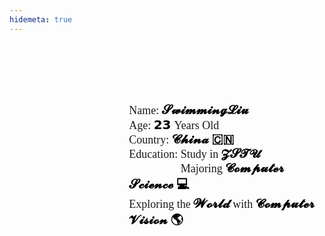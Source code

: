 ```yaml
---
hidemeta: true
---
```


<style>

    @media screen and (max-width: 768px){
        .container{
            margin-top: 50px;
            display:flex;
            flex-direction: column;
            justify-content: center;
            align-items:center;
            width:100%;
        }
        .leftBox{
            display: flex; 
            flex-direction: column;
            justify-content: center;
            align-items: center; 
            
        }
        .rightBox{
            margin-top:30px;
            box-sizing: border-box;
            padding: 10px;
            display:flex;
            flex-direction: column;
            justify-content: flex-start;
        }
        .introImg{
            border-radius: 50%;
            box-sizing: border-box;
            width: 25vh;
            height: 25vh ;
            background-image: url("https://i.imgs.ovh/2023/11/12/nLRSp.md.png");
            background-size:100% 100%;
        }
        .introBox{
            display: flex; 
            flex-direction: column;
            justify-content: space-around;
            
            font-size: 15px;
            font-family: 'Times New Roman', Times, serif;
        }
        .introText{
            color: transparent;
        }
        .specialSpan{
            font-weight: bold;
            font-size: 15px; 
            color: black;
        }
    }
    @media screen and (min-width: 768px){

        .container{
            margin-top: 100px;
            display:flex;
            flex-direction: row;
            justify-content: center;
            width:100%;
        }
        .leftBox{
            width: 30%;
            display: flex; 
            flex-direction: column;
            justify-content: center;
            align-items: center; 
            
        }
        .introImg{
            border-radius: 50%;
            box-sizing: border-box;
            width: 16vw;
            height: 16vw;
            background-image: url("https://i.imgs.ovh/2023/11/12/nLRSp.md.png");
            background-size:100% 100%;
        }
        .introImg:hover{
            animation: rotate 1s linear infinite;
        }
        @keyframes rotate {
            0% {
                transform: rotate(0deg);
                /*从0度开始*/
            }
            100% {
                transform: rotate(360deg);
                /*360度结束*/
            }
        }

        .rightBox{
            margin-left:30px;
            box-sizing: border-box;
            padding: 10px;
            width:70%;
            display:flex;
            flex-direction: column;
            justify-content: flex-start;
        }
        .introBox{
            font-size: 18px;
            font-family: 'Times New Roman', Times, serif;
        }
        .introText{
            color: transparent;
        }
        .specialSpan{
            font-weight: bold;
            font-size: 20px; 
            color: black;
        }
    }
    </style>
    
<div class="container">
            <div class="leftBox">
                  <div class="introImg"></div>
            </div>
            <div class="rightBox">
                <div class="introBox">
                    <div>
                        <span>Name:</span>
                        <span class="specialSpan"> 𝓢𝔀𝓲𝓶𝓶𝓲𝓷𝓰𝓛𝓲𝓾 👨🏻‍🎓</span>
                    </div>
                    <div>
                        <span>Age:</span>
                        <span class="specialSpan"> 𝟮𝟯 </span>Years Old 👦🏻
                    </div>
                    <div>
                        <span>Country:</span>
                        <span class="specialSpan"> 𝓒𝓱𝓲𝓷𝓪 🇨🇳</span>
                    </div>
                    <div>
                        <span>Education:</span> Study in <span class="specialSpan">𝓩𝓢𝓣𝓤 🏫</span>
                    </div>
                    <div>
                        <span class="introText">Education:</span> Majoring <span class="specialSpan">𝓒𝓸𝓶𝓹𝓾𝓽𝓮𝓻 𝓢𝓬𝓲𝓮𝓷𝓬𝓮 💻</span>
                    </div>
                    <div>
                        Exploring the <span class="specialSpan">𝓦𝓸𝓻𝓵𝓭</span> with <span class="specialSpan">𝓒𝓸𝓶𝓹𝓾𝓽𝓮𝓻 𝓥𝓲𝓼𝓲𝓸𝓷 🌎</span> 
                    </div>
                </div>
            </div>
</div>
    
<script>
    // 定义一个函数，根据 body 的 class 设置 span 的颜色
    function setSpanColor() {
    const bodyClass = document.body.classList;
    const introBox = document.querySelector('.introBox');
    const spanElements = introBox.querySelectorAll('span');

    if (bodyClass.contains('dark')) {
        spanElements.forEach(spanElement => {
        spanElement.style.color = 'white';
        });
    } else {
        spanElements.forEach(spanElement => {
        spanElement.style.color = 'black';
        });
    }
    }

    // 调用函数以确保初始状态正确
    setSpanColor();

    // 开始观察 body 元素的 classList 变化
    const bodyObserver = new MutationObserver(mutations => {
    mutations.forEach(mutation => {
        if (mutation.type === 'attributes' && mutation.attributeName === 'class') {
        setSpanColor();
        }
    });
    });

    bodyObserver.observe(document.body, { attributes: true });

</script>
    